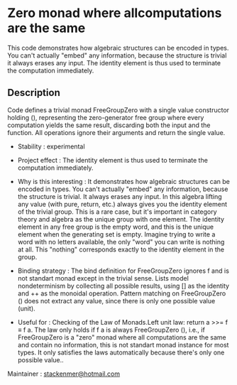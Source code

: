 # Zero monad where allcomputations are the same
 This code demonstrates how algebraic structures can be encoded in types. You can't actually "embed" any information, because the structure is trivial it always erases any input. The identity element is thus used to terminate the computation immediately.
 
 ## Description
Code defines a trivial monad FreeGroupZero with a single value constructor holding (), representing the zero-generator free group where every computation yields the same result, discarding both the input and the function. All operations ignore their arguments and return the single value.

- Stability   :  experimental
- Project effect : The identity element is thus used to terminate the computation immediately.
- Why is this interesting : It demonstrates how algebraic structures can be encoded in types. You can't actually "embed" any information, because the structure is trivial. It always erases any input. In this algebra lifting any value (with pure, return, etc.) always gives you the identity element of the trivial group. This is a rare case, but it's important in category theory and algebra as the unique group with one element. The identity element in any free group is the empty word, and this is the unique element when the generating set is empty. Imagine trying to write a word with no letters available, the only "word" you can write is nothing at all. This "nothing" corresponds exactly to the identity element in the group.

- Binding strategy : The bind definition for FreeGroupZero ignores f and is not standart monad     except in the trivial sense. Lists model nondeterminism by collecting all possible results, using [] as the identity and ++ as the monoidal operation. Pattern matching on FreeGroupZero () does not extract any value, since there is only one possible value (unit).

- Useful for : Checking of the Law of Monads.Left unit law: return a >>= f ≡ f a.
              The law only holds if f a is always FreeGroupZero (), i.e., 
              if FreeGroupZero is a "zero" monad where all computations are 
              the same and contain no information, this is not standart monad instance 
              for most types. It only satisfies the laws automatically because there's only 
              one possible value..

Maintainer  :  stackenmer@hotmail.com
